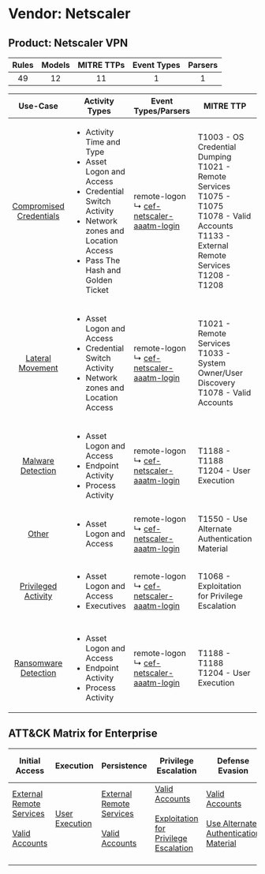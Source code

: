 Vendor: Netscaler
=================
Product: Netscaler VPN
----------------------
| Rules | Models | MITRE TTPs | Event Types | Parsers |
|:-----:|:------:|:----------:|:-----------:|:-------:|
|  49   |   12   |     11     |      1      |    1    |

|                                  Use-Case                                  | Activity Types                                                                                                                                                                                | Event Types/Parsers                                                                                     | MITRE TTP                                                                                                                                                    | Content                                                                                                                     |
|:--------------------------------------------------------------------------:| --------------------------------------------------------------------------------------------------------------------------------------------------------------------------------------------- | ------------------------------------------------------------------------------------------------------- | ------------------------------------------------------------------------------------------------------------------------------------------------------------ | --------------------------------------------------------------------------------------------------------------------------- |
| [Compromised Credentials](../../../UseCases/uc_compromised_credentials.md) | <ul><li>Activity Time  and Type</li><li>Asset Logon and Access</li><li>Credential Switch Activity</li><li>Network zones and Location Access</li><li>Pass The Hash and Golden Ticket</li></ul> |  remote-logon<br> ↳ [cef-netscaler-aaatm-login](Parsers/parserContent_cef-netscaler-aaatm-login.md)<br> | T1003 - OS Credential Dumping<br>T1021 - Remote Services<br>T1075 - T1075<br>T1078 - Valid Accounts<br>T1133 - External Remote Services<br>T1208 - T1208<br> | [<ul><li>26 Rules</li></ul><ul><li>6 Models</li></ul>](Rules_Models/r_m_netscaler_netscaler_vpn_Compromised_Credentials.md) |
|        [Lateral Movement](../../../UseCases/uc_lateral_movement.md)        | <ul><li>Asset Logon and Access</li><li>Credential Switch Activity</li><li>Network zones and Location Access</li></ul>                                                                         |  remote-logon<br> ↳ [cef-netscaler-aaatm-login](Parsers/parserContent_cef-netscaler-aaatm-login.md)<br> | T1021 - Remote Services<br>T1033 - System Owner/User Discovery<br>T1078 - Valid Accounts<br>                                                                 | [<ul><li>15 Rules</li></ul><ul><li>4 Models</li></ul>](Rules_Models/r_m_netscaler_netscaler_vpn_Lateral_Movement.md)        |
|       [Malware Detection](../../../UseCases/uc_malware_detection.md)       | <ul><li>Asset Logon and Access</li><li>Endpoint Activity</li><li>Process Activity</li></ul>                                                                                                   |  remote-logon<br> ↳ [cef-netscaler-aaatm-login](Parsers/parserContent_cef-netscaler-aaatm-login.md)<br> | T1188 - T1188<br>T1204 - User Execution<br>                                                                                                                  | [<ul><li>7 Rules</li></ul><ul><li>1 Models</li></ul>](Rules_Models/r_m_netscaler_netscaler_vpn_Malware_Detection.md)        |
|                   [Other](../../../UseCases/uc_other.md)                   | <ul><li>Asset Logon and Access</li></ul>                                                                                                                                                      |  remote-logon<br> ↳ [cef-netscaler-aaatm-login](Parsers/parserContent_cef-netscaler-aaatm-login.md)<br> | T1550 - Use Alternate Authentication Material<br>                                                                                                            | [<ul><li>3 Rules</li></ul>](Rules_Models/r_m_netscaler_netscaler_vpn_Other.md)                                              |
|     [Privileged Activity](../../../UseCases/uc_privileged_activity.md)     | <ul><li>Asset Logon and Access</li><li>Executives</li></ul>                                                                                                                                   |  remote-logon<br> ↳ [cef-netscaler-aaatm-login](Parsers/parserContent_cef-netscaler-aaatm-login.md)<br> | T1068 - Exploitation for Privilege Escalation<br>                                                                                                            | [<ul><li>2 Rules</li></ul><ul><li>1 Models</li></ul>](Rules_Models/r_m_netscaler_netscaler_vpn_Privileged_Activity.md)      |
|    [Ransomware Detection](../../../UseCases/uc_ransomware_detection.md)    | <ul><li>Asset Logon and Access</li><li>Endpoint Activity</li><li>Process Activity</li></ul>                                                                                                   |  remote-logon<br> ↳ [cef-netscaler-aaatm-login](Parsers/parserContent_cef-netscaler-aaatm-login.md)<br> | T1188 - T1188<br>T1204 - User Execution<br>                                                                                                                  | [<ul><li>7 Rules</li></ul><ul><li>1 Models</li></ul>](Rules_Models/r_m_netscaler_netscaler_vpn_Ransomware_Detection.md)     |

ATT&CK Matrix for Enterprise
----------------------------
| Initial Access                                                                                                                                   | Execution                                                           | Persistence                                                                                                                                      | Privilege Escalation                                                                                                                                          | Defense Evasion                                                                                                                                               | Credential Access                                                          | Discovery                                                                        | Lateral Movement                                                                                                                                               | Collection | Command and Control | Exfiltration | Impact |
| ------------------------------------------------------------------------------------------------------------------------------------------------ | ------------------------------------------------------------------- | ------------------------------------------------------------------------------------------------------------------------------------------------ | ------------------------------------------------------------------------------------------------------------------------------------------------------------- | ------------------------------------------------------------------------------------------------------------------------------------------------------------- | -------------------------------------------------------------------------- | -------------------------------------------------------------------------------- | -------------------------------------------------------------------------------------------------------------------------------------------------------------- | ---------- | ------------------- | ------------ | ------ |
| [External Remote Services](https://attack.mitre.org/techniques/T1133)<br><br>[Valid Accounts](https://attack.mitre.org/techniques/T1078)<br><br> | [User Execution](https://attack.mitre.org/techniques/T1204)<br><br> | [External Remote Services](https://attack.mitre.org/techniques/T1133)<br><br>[Valid Accounts](https://attack.mitre.org/techniques/T1078)<br><br> | [Valid Accounts](https://attack.mitre.org/techniques/T1078)<br><br>[Exploitation for Privilege Escalation](https://attack.mitre.org/techniques/T1068)<br><br> | [Valid Accounts](https://attack.mitre.org/techniques/T1078)<br><br>[Use Alternate Authentication Material](https://attack.mitre.org/techniques/T1550)<br><br> | [OS Credential Dumping](https://attack.mitre.org/techniques/T1003)<br><br> | [System Owner/User Discovery](https://attack.mitre.org/techniques/T1033)<br><br> | [Remote Services](https://attack.mitre.org/techniques/T1021)<br><br>[Use Alternate Authentication Material](https://attack.mitre.org/techniques/T1550)<br><br> |            |                     |              |        |
